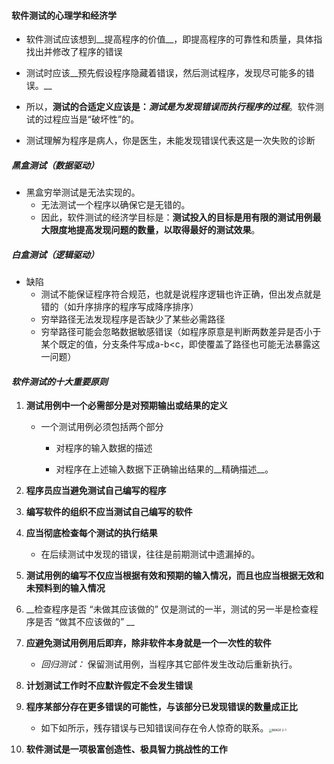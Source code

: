 #### 软件测试的心理学和经济学

- 软件测试应该想到__提高程序的价值__，即提高程序的可靠性和质量，具体指找出并修改了程序的错误
- 测试时应该__预先假设程序隐藏着错误，然后测试程序，发现尽可能多的错误。__
- 所以，__测试的合适定义应该是：_测试是为发现错误而执行程序的过程___。软件测试的过程应当是“破坏性”的。

- 测试理解为程序是病人，你是医生，未能发现错误代表这是一次失败的诊断

##### 黑盒测试（数据驱动）

- 黑盒穷举测试是无法实现的。
  - 无法测试一个程序以确保它是无错的。
  - 因此，软件测试的经济学目标是：__测试投入的目标是用有限的测试用例最大限度地提高发现问题的数量，以取得最好的测试效果__。

##### 白盒测试（逻辑驱动）

- 缺陷
  - 测试不能保证程序符合规范，也就是说程序逻辑也许正确，但出发点就是错的（如升序排序的程序写成降序排序）
  - 穷举路径无法发现程序是否缺少了某些必需路径
  - 穷举路径可能会忽略数据敏感错误（如程序原意是判断两数差异是否小于某个既定的值，分支条件写成a-b<c，即使覆盖了路径也可能无法暴露这一问题）

#### _软件测试的十大重要原则_

1. __测试用例中一个必需部分是对预期输出或结果的定义__

   - 一个测试用例必须包括两个部分

     - 对程序的输入数据的描述

     - 对程序在上述输入数据下正确输出结果的__精确描述__。

2. __程序员应当避免测试自己编写的程序__
3. __编写软件的组织不应当测试自己编写的软件__
4. __应当彻底检查每个测试的执行结果__
   - 在后续测试中发现的错误，往往是前期测试中遗漏掉的。

5. __测试用例的编写不仅应当根据有效和预期的输入情况，而且也应当根据无效和未预料到的输入情况__

6. __检查程序是否 “未做其应该做的” 仅是测试的一半，测试的另一半是检查程序是否 “做其不应该做的” __
7. __应避免测试用例用后即弃，除非软件本身就是一个一次性的软件__
   - _回归测试：_ 保留测试用例，当程序其它部件发生改动后重新执行。

8. __计划测试工作时不应默许假定不会发生错误__
9. __程序某部分存在更多错误的可能性，与该部分已发现错误的数量成正比__
   - 如下如所示，残存错误与已知错误间存在令人惊奇的联系。<img src="C:\Users\hp\Pictures\测试工程师\图2-1 残存错误已知错误.jpg" alt="IMAGE 2-1" style="zoom:33%;" />

10. __软件测试是一项极富创造性、极具智力挑战性的工作__